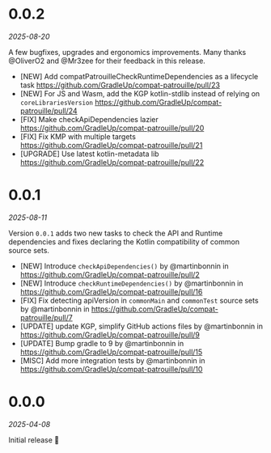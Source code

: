 # 0.0.2
_2025-08-20_

A few bugfixes, upgrades and ergonomics improvements. Many thanks @OliverO2 and @Mr3zee for their feedback in this release.

* [NEW] Add compatPatrouilleCheckRuntimeDependencies as a lifecycle task https://github.com/GradleUp/compat-patrouille/pull/23
* [NEW] For JS and Wasm, add the KGP kotlin-stdlib instead of relying on `coreLibrariesVersion` https://github.com/GradleUp/compat-patrouille/pull/24
* [FIX] Make checkApiDependencies lazier https://github.com/GradleUp/compat-patrouille/pull/20
* [FIX] Fix KMP with multiple targets https://github.com/GradleUp/compat-patrouille/pull/21
* [UPGRADE] Use latest kotlin-metadata lib https://github.com/GradleUp/compat-patrouille/pull/22

# 0.0.1
_2025-08-11_

Version `0.0.1` adds two new tasks to check the API and Runtime dependencies and fixes declaring the Kotlin compatibility of common source sets.

* [NEW] Introduce `checkApiDependencies()` by @martinbonnin in https://github.com/GradleUp/compat-patrouille/pull/2
* [NEW] Introduce `checkRuntimeDependencies()` by @martinbonnin in https://github.com/GradleUp/compat-patrouille/pull/16
* [FIX] Fix detecting apiVersion in `commonMain` and `commonTest` source sets by @martinbonnin in https://github.com/GradleUp/compat-patrouille/pull/7
* [UPDATE] update KGP, simplify GitHub actions files by @martinbonnin in https://github.com/GradleUp/compat-patrouille/pull/9
* [UPDATE] Bump gradle to 9 by @martinbonnin in https://github.com/GradleUp/compat-patrouille/pull/15
* [MISC] Add more integration tests by @martinbonnin in https://github.com/GradleUp/compat-patrouille/pull/10

# 0.0.0
_2025-04-08_

Initial release 🎉
